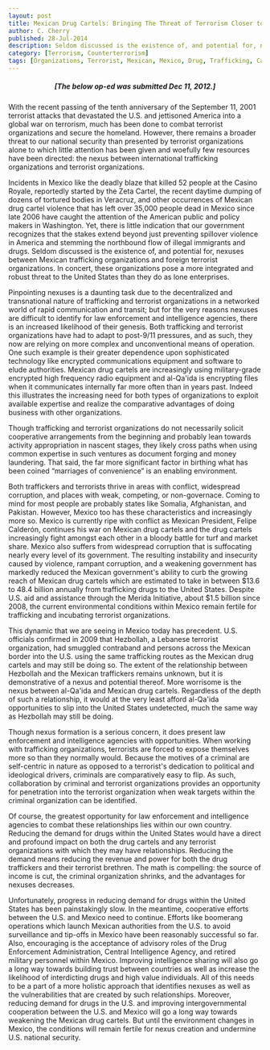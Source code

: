 ```yaml
---
layout: post
title: Mexican Drug Cartels: Bringing The Threat of Terrorism Closer to Home
author: C. Cherry
published: 28-Jul-2014
description: Seldom discussed is the existence of, and potential for, nexuses between Mexican trafficking organizations and foreign terrorist organizations. In concert, these organizations pose a more integrated and robust threat to the United States than they do as lone enterprises.
category: [Terrorism, Counterterrorism]
tags: [Organizations, Terrorist, Mexican, Mexico, Drug, Trafficking, Cartels, Nexus]
---
```


##### <center><strong>[The below op-ed was submitted Dec 11, 2012.]</strong></center> #####

With the recent passing of the tenth anniversary of the September 11, 2001 terrorist attacks that devastated the U.S. and jettisoned America into a global war on terrorism, much has been done to combat terrorist organizations and secure the homeland. However, there remains a broader threat to our national security than presented by terrorist organizations alone to which little attention has been given and woefully few resources have been directed: the nexus between international trafficking organizations and terrorist organizations.

Incidents in Mexico like the deadly blaze that killed 52 people at the Casino Royale, reportedly started by the Zeta Cartel, the recent daytime dumping of dozens of tortured bodies in Veracruz, and other occurrences of Mexican drug cartel violence that has left over 35,000 people dead in Mexico since late 2006 have caught the attention of the American public and policy makers in Washington. Yet, there is little indication that our government recognizes that the stakes extend beyond just preventing spillover violence in America and stemming the northbound flow of illegal immigrants and drugs. Seldom discussed is the existence of, and potential for, nexuses between Mexican trafficking organizations and foreign terrorist organizations. In concert, these organizations pose a more integrated and robust threat to the United States than they do as lone enterprises.

Pinpointing nexuses is a daunting task due to the decentralized and transnational nature of trafficking and terrorist organizations in a networked world of rapid communication and transit; but for the very reasons nexuses are difficult to identify for law enforcement and intelligence agencies, there is an increased likelihood of their genesis. Both trafficking and terrorist organizations have had to adapt to post-9/11 pressures, and as such, they now are relying on more complex and unconventional means of operation. One such example is their greater dependence upon sophisticated technology like encrypted communications equipment and software to elude authorities. Mexican drug cartels are increasingly using military-grade encrypted high frequency radio equipment and al-Qa'ida is encrypting files when it communicates internally far more often than in years past. Indeed this illustrates the increasing need for both types of organizations to exploit available expertise and realize the comparative advantages of doing business with other organizations.

Though trafficking and terrorist organizations do not necessarily solicit cooperative arrangements from the beginning and probably lean towards activity appropriation in nascent stages, they likely cross paths when using common expertise in such ventures as document forging and money laundering. That said, the far more significant factor in birthing what has been coined “marriages of convenience” is an enabling environment.

Both traffickers and terrorists thrive in areas with conflict, widespread corruption, and places with weak, competing, or non-governace. Coming to mind for most people are probably states like Somalia, Afghanistan, and Pakistan. However, Mexico too has these characteristics and increasingly more so. Mexico is currently ripe with conflict as Mexican President, Felipe Calderón, continues his war on Mexican drug cartels and the drug cartels increasingly fight amongst each other in a bloody battle for turf and market share. Mexico also suffers from widespread corruption that is suffocating nearly every level of its government. The resulting instability and insecurity caused by violence, rampant corruption, and a weakening government has markedly reduced the Mexican government's ability to curb the growing reach of Mexican drug cartels which are estimated to take in between $13.6 to 48.4 billion annually from trafficking drugs to the United States. Despite U.S. aid and assistance through the Merida Initiative, about $1.5 billion since 2008, the current environmental conditions within Mexico remain fertile for trafficking and incubating terrorist organizations.

This dynamic that we are seeing in Mexico today has precedent. U.S. officials confirmed in 2009 that Hezbollah, a Lebanese terrorist organization, had smuggled contraband and persons across the Mexican border into the U.S. using the same trafficking routes as the Mexican drug cartels and may still be doing so. The extent of the relationship between Hezbollah and the Mexican traffickers remains unknown, but it is demonstrative of a nexus and potential thereof. More worrisome is the nexus between al-Qa'ida and Mexican drug cartels. Regardless of the depth of such a relationship, it would at the very least afford al-Qa'ida opportunities to slip into the United States undetected, much the same way as Hezbollah may still be doing.

Though nexus formation is a serious concern, it does present law enforcement and intelligence agencies with opportunities. When working with trafficking organizations, terrorists are forced to expose themselves more so than they normally would. Because the motives of a criminal are self-centric in nature as opposed to a terrorist's dedication to political and ideological drivers, criminals are comparatively easy to flip. As such, collaboration by criminal and terrorist organizations provides an opportunity for penetration into the terrorist organization when weak targets within the criminal organization can be identified.

Of course, the greatest opportunity for law enforcement and intelligence agencies to combat these relationships lies within our own country. Reducing the demand for drugs within the United States would have a direct and profound impact on both the drug cartels and any terrorist organizations with which they may have relationships. Reducing the demand means reducing the revenue and power for both the drug traffickers and their terrorist brethren. The math is compelling: the source of income is cut, the criminal organization shrinks, and the advantages for nexuses decreases.

Unfortunately, progress in reducing demand for drugs within the United States has been painstakingly slow. In the meantime, cooperative efforts between the U.S. and Mexico need to continue. Efforts like boomerang operations which launch Mexican authorities from the U.S. to avoid surveillance and tip-offs in Mexico have been reasonably successful so far. Also, encouraging is the acceptance of advisory roles of the Drug Enforcement Administration, Central Intelligence Agency, and retired military personnel within Mexico. Improving intelligence sharing will also go a long way towards building trust between countries as well as increase the likelihood of interdicting drugs and high value individuals. All of this needs to be a part of a more holistic approach that identifies nexuses as well as the vulnerabilities that are created by such relationships. Moreover, reducing demand for drugs in the U.S. and improving intergovernmental cooperation between the U.S. and Mexico will go a long way towards weakening the Mexican drug cartels. But until the environment changes in Mexico, the conditions will remain fertile for nexus creation and undermine U.S. national security.
